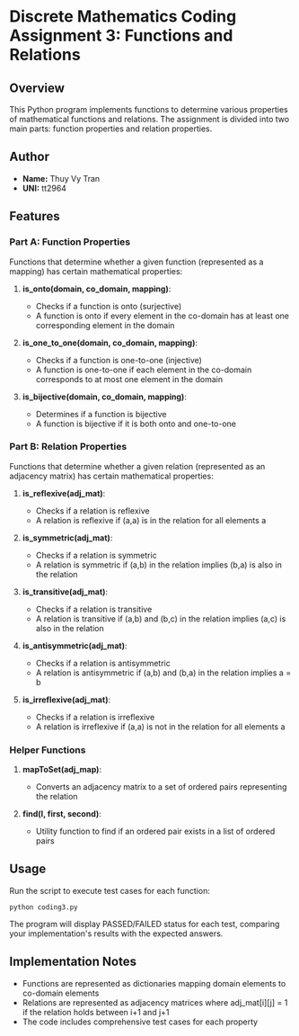 # Discrete Mathematics Coding Assignment 3: Functions and Relations

## Overview
This Python program implements functions to determine various properties of mathematical functions and relations. The assignment is divided into two main parts: function properties and relation properties.

## Author
- **Name:** Thuy Vy Tran
- **UNI:** tt2964

## Features

### Part A: Function Properties
Functions that determine whether a given function (represented as a mapping) has certain mathematical properties:

1. **is_onto(domain, co_domain, mapping)**: 
   - Checks if a function is onto (surjective)
   - A function is onto if every element in the co-domain has at least one corresponding element in the domain

2. **is_one_to_one(domain, co_domain, mapping)**:
   - Checks if a function is one-to-one (injective)
   - A function is one-to-one if each element in the co-domain corresponds to at most one element in the domain

3. **is_bijective(domain, co_domain, mapping)**:
   - Determines if a function is bijective
   - A function is bijective if it is both onto and one-to-one

### Part B: Relation Properties
Functions that determine whether a given relation (represented as an adjacency matrix) has certain mathematical properties:

1. **is_reflexive(adj_mat)**:
   - Checks if a relation is reflexive
   - A relation is reflexive if (a,a) is in the relation for all elements a

2. **is_symmetric(adj_mat)**:
   - Checks if a relation is symmetric
   - A relation is symmetric if (a,b) in the relation implies (b,a) is also in the relation

3. **is_transitive(adj_mat)**:
   - Checks if a relation is transitive
   - A relation is transitive if (a,b) and (b,c) in the relation implies (a,c) is also in the relation

4. **is_antisymmetric(adj_mat)**:
   - Checks if a relation is antisymmetric
   - A relation is antisymmetric if (a,b) and (b,a) in the relation implies a = b

5. **is_irreflexive(adj_mat)**:
   - Checks if a relation is irreflexive
   - A relation is irreflexive if (a,a) is not in the relation for all elements a

### Helper Functions
1. **mapToSet(adj_map)**:
   - Converts an adjacency matrix to a set of ordered pairs representing the relation

2. **find(l, first, second)**:
   - Utility function to find if an ordered pair exists in a list of ordered pairs

## Usage
Run the script to execute test cases for each function:

```
python coding3.py
```

The program will display PASSED/FAILED status for each test, comparing your implementation's results with the expected answers.

## Implementation Notes
- Functions are represented as dictionaries mapping domain elements to co-domain elements
- Relations are represented as adjacency matrices where adj_mat[i][j] = 1 if the relation holds between i+1 and j+1
- The code includes comprehensive test cases for each property